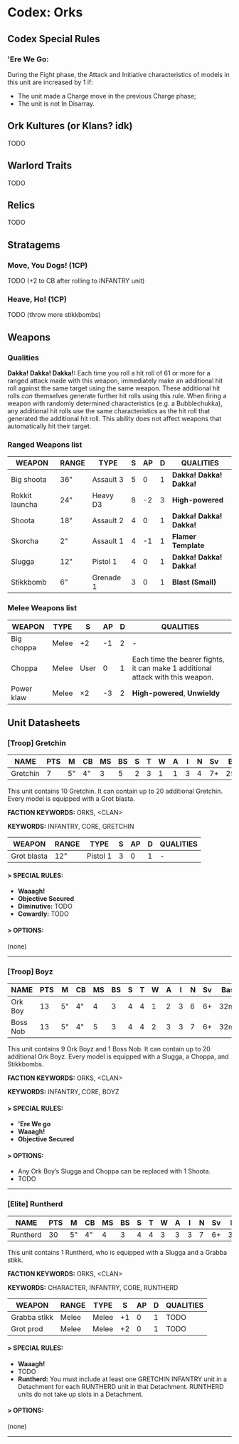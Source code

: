 # Codex: Orks

## Codex Special Rules

  ### 'Ere We Go:
  During the Fight phase, the Attack and Initiative characteristics of models in this unit are increased by 1 if:
  - The unit made a Charge move in the previous Charge phase;
  - The unit is not In Disarray.

## Ork Kultures (or Klans? idk)

TODO

## Warlord Traits

TODO

## Relics

TODO

## Stratagems

  ### Move, You Dogs! (1CP)
  TODO (+2 to CB after rolling to INFANTRY unit)

  ### Heave, Ho! (1CP)
  TODO (throw more stikkbombs)

## Weapons

### Qualities

**Dakka! Dakka! Dakka!:** Each time you roll a hit roll of 61 or more for a ranged attack made with this weapon,
immediately make an additional hit roll against the same target using the same weapon. These additional hit rolls _can_
themselves generate further hit rolls using this rule. When firing a weapon with randomly determined characteristics 
(e.g. a Bubblechukka), any additional hit rolls use the same characteristics as the hit roll that generated the
additional hit roll. This ability does not affect weapons that automatically hit their target.

### Ranged Weapons list

| WEAPON                        | RANGE |     TYPE     |  S | AP |   D  | QUALITIES
|-------------------------------|-------|--------------|----|----|------|---------------------------
| Big shoota                    |  36"  | Assault 3    |  5 |  0 |   1  | **Dakka! Dakka! Dakka!**
| Rokkit launcha                |  24"  | Heavy D3     |  8 | -2 |   3  | **High-powered**
| Shoota                        |  18"  | Assault 2    |  4 |  0 |   1  | **Dakka! Dakka! Dakka!**
| Skorcha                       |   2"  | Assault 1    |  4 | -1 |   1  | **Flamer Template** 
| Slugga                        |  12"  | Pistol 1     |  4 |  0 |   1  | **Dakka! Dakka! Dakka!**
| Stikkbomb                     |   6"  | Grenade 1    |  3 |  0 |   1  | **Blast (Small)**

### Melee Weapons list

| WEAPON                     |  TYPE |   S  | AP |  D  | QUALITIES
|----------------------------|-------|------|----|-----|--------------------------- 
| Big choppa                 | Melee |  +2  | -1 |  2  | -
| Choppa                     | Melee | User |  0 |  1  | Each time the bearer fights, it can make 1 additional attack with this weapon.
| Power klaw                 | Melee |  ×2  | -3 |  2  | **High-powered**, **Unwieldy**

## Unit Datasheets

### \[Troop] Gretchin

| NAME                     | PTS |  M | CB | MS | BS | S | T | W | A | I |  N | Sv | Base 
|--------------------------|-----|----|----|----|----|---|---|---|---|---|----|----|------
| Gretchin                 |  7  | 5" | 4" |  3 |  5 | 2 | 3 | 1 | 1 | 3 |  4 | 7+ | 25mm 

This unit contains 10 Gretchin. It can contain up to 20 additional Gretchin. Every model 
is equipped with a Grot blasta.

**FACTION KEYWORDS:** ORKS, \<CLAN\>

**KEYWORDS:** INFANTRY, CORE, GRETCHIN

| WEAPON                        | RANGE |     TYPE     |  S | AP |   D  | QUALITIES
|-------------------------------|-------|--------------|----|----|------|---------------------------
| Grot blasta                   |  12"  | Pistol 1     |  3 |  0 |   1  | -

#### > SPECIAL RULES:
- **Waaagh!**
- **Objective Secured**
- **Diminutive:** TODO
- **Cowardly:** TODO 

#### > OPTIONS:
(none)

---

### \[Troop] Boyz

| NAME                     | PTS |  M | CB | MS | BS | S | T | W | A | I |  N | Sv | Base
|--------------------------|-----|----|----|----|----|---|---|---|---|---|----|----|------
| Ork Boy                  |  13 | 5" | 4" |  4 |  3 | 4 | 4 | 1 | 2 | 3 |  6 | 6+ | 32mm
| Boss Nob                 |  13 | 5" | 4" |  5 |  3 | 4 | 4 | 2 | 3 | 3 |  7 | 6+ | 32mm

This unit contains 9 Ork Boyz and 1 Boss Nob. It can contain up to 20 additional Ork Boyz. Every model 
is equipped with a Slugga, a Choppa, and Stikkbombs.

**FACTION KEYWORDS:** ORKS, \<CLAN\>

**KEYWORDS:** INFANTRY, CORE, BOYZ

#### > SPECIAL RULES:
- **'Ere We go**
- **Waaagh!**
- **Objective Secured**

#### > OPTIONS:
- Any Ork Boy’s Slugga and Choppa can be replaced with 1 Shoota.
- TODO

---

### \[Elite] Runtherd

| NAME                     | PTS |  M | CB | MS | BS | S | T | W | A | I |  N | Sv | Base
|--------------------------|-----|----|----|----|----|---|---|---|---|---|----|----|------
| Runtherd                 |  30 | 5" | 4" |  4 |  3 | 4 | 4 | 3 | 3 | 3 |  7 | 6+ | 32mm

This unit contains 1 Runtherd, who is equipped with a Slugga and a Grabba stikk.

**FACTION KEYWORDS:** ORKS, \<CLAN\>

**KEYWORDS:** CHARACTER, INFANTRY, CORE, RUNTHERD

| WEAPON                        | RANGE |     TYPE     |  S | AP |   D  | QUALITIES
|-------------------------------|-------|--------------|----|----|------|---------------------------
| Grabba stikk                  | Melee | Melee        | +1 |  0 |   1  | TODO
| Grot prod                     | Melee | Melee        | +2 |  0 |   1  | TODO

#### > SPECIAL RULES:
- **Waaagh!**
- TODO
- **Runtherd:** You must include at least one GRETCHIN INFANTRY unit in a Detachment for each RUNTHERD unit in that
Detachment. RUNTHERD units do not take up slots in a Detachment.

#### > OPTIONS:
(none)

---

